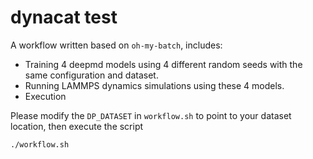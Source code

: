 # dynacat test

A workflow written based on `oh-my-batch`, includes:

* Training 4 deepmd models using 4 different random seeds with the same configuration and dataset.
* Running LAMMPS dynamics simulations using these 4 models.
* Execution

Please modify the `DP_DATASET` in `workflow.sh` to point to your dataset location, then execute the script


```bash
./workflow.sh
``` 
